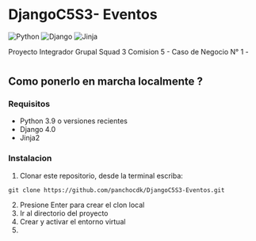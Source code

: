 # DjangoC5S3- Eventos

![Python](https://img.shields.io/badge/Python-3.9-blue?style=plastic&logo=python)
![Django](https://img.shields.io/badge/Django-4.0-green?style=plastic&logo=django)
![Jinja](https://img.shields.io/badge/Jinja2-2.0-red?style=plastic&logo=jinja)

Proyecto Integrador Grupal Squad 3 Comision 5 - Caso de Negocio N° 1  - 
 
#
## Como ponerlo en marcha localmente ? 

### Requisitos
* Python 3.9 o versiones recientes
* Django 4.0
* Jinja2
### Instalacion
1.  Clonar este repositorio, desde la terminal escriba:

```
git clone https://github.com/panchocdk/DjangoC5S3-Eventos.git

```
2.  Presione Enter para crear el clon local
3.  Ir al directorio del proyecto
4.  Crear y activar el entorno virtual
5.   


 